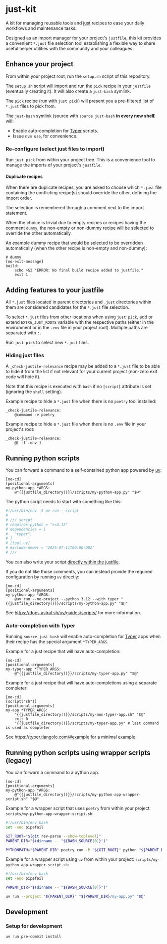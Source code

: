 # just-kit

A kit for managing reusable tools and [just](https://github.com/casey/just) recipes
to ease your daily workflows and maintenance tasks.

Designed as an import manager for your project's `justfile`,
this kit provides a convenient `*.just` file selection tool
establishing a flexible way to share useful helper utilities
with the community and your colleagues.

## Enhance your project

From within your project root, run the `setup.sh` script of this repository.

The `setup.sh` script will import and run the `pick` recipe in your `justfile`
(eventually creating it). It will also create a `just-bash` symlink.

The `pick` recipe (run with `just pick`)
will present you a pre-filtered list of `*.just` files to pick from.

The `just-bash` symlink (source with `source just-bash` **in every new shell**) will:

- Enable auto-completion for [Typer](https://github.com/fastapi/typer) scripts.
- Issue `nvm use`, for convenience.

### Re-configure (select just files to import)

Run `just pick` from within your project tree.
This is a convenience tool to manage the imports of your project's `justfile`.

#### Duplicate recipes

When there are duplicate recipes, you are asked to choose
which `*.just` file containing the conflicting recipe(s) should override the other,
defining the import order.

The selection is remembered through a comment next to the import statement.

When the choice is trivial due to empty recipes or recipes having the comment `dummy`,
the non-empty or non-dummy recipe will be selected to override the other automatically.

An example dummy recipe that would be selected to be overridden automatically
(when the other recipe is non-empty and non-dummy):

```just
# dummy
[no-exit-message]
build:
    echo >&2 "ERROR: No final build recipe added to justfile."
    exit 1
```

## Adding features to your justfile

All `*.just` files located in parent directories and `.just` directories within them
are considered candidates for the `*.just` file selection.

To select `*.just` files from other locations when using `just pick`,
add or extend `EXTRA_JUST_ROOTS` variable with the respective paths
(either in the environment or in the `.env` file in your project root).
Multiple paths are separated with `:`.

Run `just pick` to select new `*.just` files.

### Hiding just files

A `_check-justile-relevance` recipe may be added to a `*.just` file
to be able to hide it from the list if not relevant for your current project
(non-zero exit code will hide it).

Note that this recipe is executed with `bash` if no `[script]` attribute is set
(ignoring the `shell` setting).

Example recipe to hide a `*.just` file when there is no `poetry` tool installed:

```just
_check-justile-relevance:
    @command -v poetry
```

Example recipe to hide a `*.just` file when there is no `.env` file in your project's root:

```just
_check-justile-relevance:
    @[ -f .env ]
```

## Running python scripts

You can forward a command to a self-contained python app powered by [uv](https://github.com/astral-sh/uv):

```just
[no-cd]
[positional-arguments]
my-python-app *ARGS:
    @"{{justfile_directory()}}/scripts/my-python-app.py" "$@"
```

The python script needs to start with something like this:

```python
#!/usr/bin/env -S uv run --script
#
# /// script
# requires-python = ">=3.12"
# dependencies = [
#   "typer",
# ]
# [tool.uv]
# exclude-newer = "2025-07-11T00:00:00Z"
# ///
```

You can also write your script [directly within the justfile](https://just.systems/man/en/python-recipes-with-uv.html).

If you do not like those comments, you can instead provide the required configuration
by running `uv` directly:

```just
[no-cd]
[positional-arguments]
my-python-app *ARGS:
    @uv run --no-project --python 3.12 --with typer "{{justfile_directory()}}/scripts/my-python-app.py" "$@"
```

See <https://docs.astral.sh/uv/guides/scripts/> for more information.

### Auto-completion with Typer

Running `source just-bash` will enable auto-completion
for [Typer](https://github.com/fastapi/typer) apps
when their recipe has the special argument `*TYPER_ARGS`.

Example for a just recipe that will have auto-completion:

```just
[no-cd]
[positional-arguments]
my-typer-app *TYPER_ARGS:
    @"{{justfile_directory()}}/scripts/my-typer-app.py" "$@"
```

Example for a just recipe that will have auto-completions using a separate completer:

```just
[no-cd]
[script("sh")]
[positional-arguments]
my-app *TYPER_ARGS:
    "{{justfile_directory()}}/scripts/my-non-typer-app.sh" "$@"
    exit 0
    "{{justfile_directory()}}/scripts/my-typer-app.py" # last command is used as completer
```

See <https://typer.tiangolo.com/#example> for a minimal example.

## Running python scripts using wrapper scripts (legacy)

You can forward a command to a python app.

```just
[no-cd]
[positional-arguments]
my-python-app *ARGS:
    @"{{justfile_directory()}}/scripts/my-python-app-wrapper-script.sh" "$@"
```

Example for a wrapper script that uses `poetry` from within your project:
`scripts/my-python-app-wrapper-script.sh`:

```bash
#!/usr/bin/env bash
set -euo pipefail

GIT_ROOT="$(git rev-parse --show-toplevel)"
PARENT_DIR="$(dirname -- "${BASH_SOURCE[0]}")"

PYTHONPATH="$PARENT_DIR" poetry run -P "${GIT_ROOT}" python "${PARENT_DIR}/my-app.py" "$@"
```

Example for a wrapper script using `uv` from within your project:
`scripts/my-python-app-wrapper-script.sh`:

```bash
#!/usr/bin/env bash
set -euo pipefail

PARENT_DIR="$(dirname -- "${BASH_SOURCE[0]}")"

uv run --project "${PARENT_DIR}" "${PARENT_DIR}/my-app.py" "$@"
```

## Development

### Setup for development

```bash
uv run pre-commit install
```
